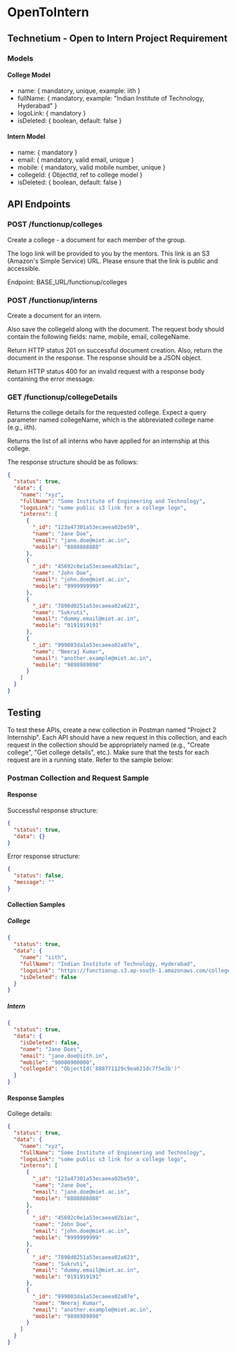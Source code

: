 # OpenToIntern

## Technetium - Open to Intern Project Requirement

### Models

#### College Model
- name: { mandatory, unique, example: iith }
- fullName: { mandatory, example: "Indian Institute of Technology, Hyderabad" }
- logoLink: { mandatory }
- isDeleted: { boolean, default: false }

#### Intern Model
- name: { mandatory }
- email: { mandatory, valid email, unique }
- mobile: { mandatory, valid mobile number, unique }
- collegeId: { ObjectId, ref to college model }
- isDeleted: { boolean, default: false }

## API Endpoints

### POST /functionup/colleges
Create a college - a document for each member of the group.

The logo link will be provided to you by the mentors. This link is an S3 (Amazon's Simple Service) URL. Please ensure that the link is public and accessible.

Endpoint: BASE_URL/functionup/colleges

### POST /functionup/interns
Create a document for an intern.

Also save the collegeId along with the document. The request body should contain the following fields: name, mobile, email, collegeName.

Return HTTP status 201 on successful document creation. Also, return the document in the response. The response should be a JSON object.

Return HTTP status 400 for an invalid request with a response body containing the error message.

### GET /functionup/collegeDetails
Returns the college details for the requested college. Expect a query parameter named collegeName, which is the abbreviated college name (e.g., iith).

Returns the list of all interns who have applied for an internship at this college.

The response structure should be as follows:

```json
{
  "status": true,
  "data": {
    "name": "xyz",
    "fullName": "Some Institute of Engineering and Technology",
    "logoLink": "some public s3 link for a college logo",
    "interns": [
      {
        "_id": "123a47301a53ecaeea02be59",
        "name": "Jane Doe",
        "email": "jane.doe@miet.ac.in",
        "mobile": "8888888888"
      },
      {
        "_id": "45692c0e1a53ecaeea02b1ac",
        "name": "John Doe",
        "email": "john.doe@miet.ac.in",
        "mobile": "9999999999"
      },
      {
        "_id": "7898d0251a53ecaeea02a623",
        "name": "Sukruti",
        "email": "dummy.email@miet.ac.in",
        "mobile": "9191919191"
      },
      {
        "_id": "999803da1a53ecaeea02a07e",
        "name": "Neeraj Kumar",
        "email": "another.example@miet.ac.in",
        "mobile": "9898989898"
      }
    ]
  }
}
```

## Testing

To test these APIs, create a new collection in Postman named "Project 2 Internship". Each API should have a new request in this collection, and each request in the collection should be appropriately named (e.g., "Create college", "Get college details", etc.). Make sure that the tests for each request are in a running state. Refer to the sample below:

### Postman Collection and Request Sample

#### Response

Successful response structure:

```json
{
  "status": true,
  "data": {}
}
```

Error response structure:

```json
{
  "status": false,
  "message": ""
}
```



#### Collection Samples

##### College

```json
{
  "status": true,
  "data": {
    "name": "iith",
    "fullName": "Indian Institute of Technology, Hyderabad",
    "logoLink": "https://functionup.s3.ap-south-1.amazonaws.com/colleges/iith.png",
    "isDeleted": false
  }
}
```

##### Intern

```json
{
  "status": true,
  "data": {
    "isDeleted": false,
    "name": "Jane Does",
    "email": "jane.doe@iith.in",
    "mobile": "90000900000",
    "collegeId": "ObjectId('888771129c9ea621dc7f5e3b')"
  }
}
```

#### Response Samples

College details:

```json
{
  "status": true,
  "data": {
    "name": "xyz",
    "fullName": "Some Institute of Engineering and Technology",
    "logoLink": "some public s3 link for a college logo",
    "interns": [
      {
        "_id": "123a47301a53ecaeea02be59",
        "name": "Jane Doe",
        "email": "jane.doe@miet.ac.in",
        "mobile": "8888888888"
      },
      {
        "_id": "45692c0e1a53ecaeea02b1ac",
        "name": "John Doe",
        "email": "john.doe@miet.ac.in",
        "mobile": "9999999999"
      },
      {
        "_id": "7898d0251a53ecaeea02a623",
        "name": "Sukruti",
        "email": "dummy.email@miet.ac.in",
        "mobile": "9191919191"
      },
      {
        "_id": "999803da1a53ecaeea02a07e",
        "name": "Neeraj Kumar",
        "email": "another.example@miet.ac.in",
        "mobile": "9898989898"
      }
    ]
  }
}
```

